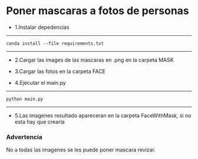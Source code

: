# Poner mascaras a fotos de personas

* 1.Instalar depedencias
---
    conda install --file requirements.txt
---
* 2.Cargar las images de las mascaras en .png en la carpeta MASK

* 3.Cargar las fotos en la carpeta FACE

* 4.Ejecutar el main.py
---
    python main.py
---
* 5.Las imagenes resultado apareceran en la carpeta FaceWithMask, si no esta hay que crearla

### Advertencia
No a todas las imagenes se les puede poner mascara revizar.
